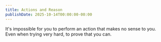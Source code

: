 ```yaml
---
title: Actions and Reason
publishDate: 2025-10-14T00:00:00-00:00
---
```


It's impossible for you to perform an action that makes no sense to you.
Even when trying very hard, to prove that you can.
